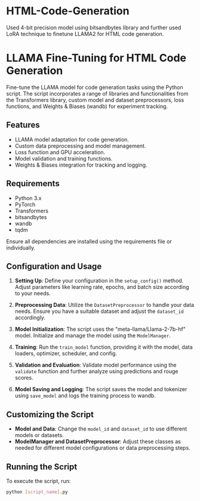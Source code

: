 # HTML-Code-Generation
Used 4-bit precision model using bitsandbytes library and further used LoRA technique to finetune LLAMA2 for HTML code generation.
# LLAMA Fine-Tuning for HTML Code Generation

Fine-tune the LLAMA model for code generation tasks using the Python script. The script incorporates a range of libraries and functionalities from the Transformers library, custom model and dataset preprocessors, loss functions, and Weights & Biases (wandb) for experiment tracking.

## Features

- LLAMA model adaptation for code generation.
- Custom data preprocessing and model management.
- Loss function and GPU acceleration.
- Model validation and training functions.
- Weights & Biases integration for tracking and logging.

## Requirements

- Python 3.x
- PyTorch
- Transformers
- bitsandbytes
- wandb
- tqdm

Ensure all dependencies are installed using the requirements file or individually.

## Configuration and Usage

1. **Setting Up**: Define your configuration in the `setup_config()` method. Adjust parameters like learning rate, epochs, and batch size according to your needs.

2. **Preprocessing Data**: Utilize the `DatasetPreprocessor` to handle your data needs. Ensure you have a suitable dataset and adjust the `dataset_id` accordingly.

3. **Model Initialization**: The script uses the "meta-llama/Llama-2-7b-hf" model. Initialize and manage the model using the `ModelManager`.

4. **Training**: Run the `train_model` function, providing it with the model, data loaders, optimizer, scheduler, and config.

5. **Validation and Evaluation**: Validate model performance using the `validate` function and further analyze using predictions and rouge scores.

6. **Model Saving and Logging**: The script saves the model and tokenizer using `save_model` and logs the training process to wandb.

## Customizing the Script

- **Model and Data**: Change the `model_id` and `dataset_id` to use different models or datasets.
- **ModelManager and DatasetPreprocessor**: Adjust these classes as needed for different model configurations or data preprocessing steps.

## Running the Script

To execute the script, run:

```bash
python [script_name].py
